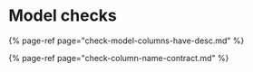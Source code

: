 # Model checks

{% page-ref page="check-model-columns-have-desc.md" %}

{% page-ref page="check-column-name-contract.md" %}



